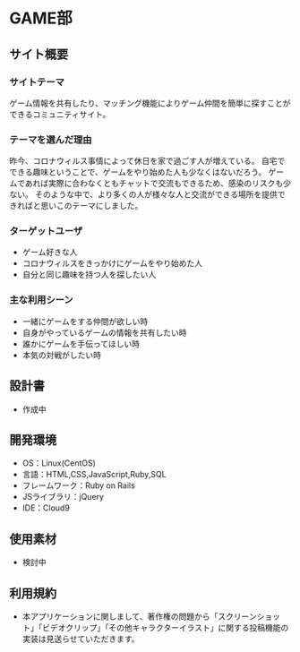# GAME部

## サイト概要
### サイトテーマ
ゲーム情報を共有したり、マッチング機能によりゲーム仲間を簡単に探すことができるコミュニティサイト。

### テーマを選んだ理由
昨今、コロナウィルス事情によって休日を家で過ごす人が増えている。
自宅でできる趣味ということで、ゲームをやり始めた人も少なくはないだろう。
ゲームであれば実際に合わなくともチャットで交流もできるため、感染のリスクも少ない。
そのような中で、より多くの人が様々な人と交流ができる場所を提供できればと思いこのテーマにしました。

### ターゲットユーザ
- ゲーム好きな人
- コロナウィルスをきっかけにゲームをやり始めた人
- 自分と同じ趣味を持つ人を探したい人

### 主な利用シーン
- 一緒にゲームをする仲間が欲しい時
- 自身がやっているゲームの情報を共有したい時
- 誰かにゲームを手伝ってほしい時
- 本気の対戦がしたい時

## 設計書
- 作成中

## 開発環境
- OS：Linux(CentOS)
- 言語：HTML,CSS,JavaScript,Ruby,SQL
- フレームワーク：Ruby on Rails
- JSライブラリ：jQuery
- IDE：Cloud9

## 使用素材
- 検討中

## 利用規約
- 本アプリケーションに関しまして、著作権の問題から「スクリーンショット」「ビデオクリップ」「その他キャラクターイラスト」に関する投稿機能の実装は見送らせていただきます。